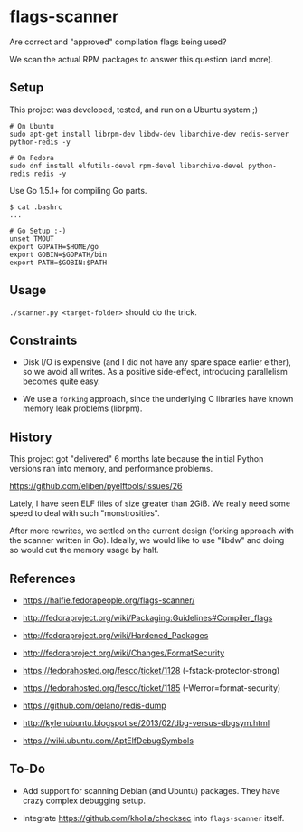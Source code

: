 flags-scanner
=============

Are correct and "approved" compilation flags being used?

We scan the actual RPM packages to answer this question (and more).

Setup
-----

This project was developed, tested, and run on a Ubuntu system ;)

```
# On Ubuntu
sudo apt-get install librpm-dev libdw-dev libarchive-dev redis-server python-redis -y

# On Fedora
sudo dnf install elfutils-devel rpm-devel libarchive-devel python-redis redis -y
```

Use Go 1.5.1+ for compiling Go parts.

```
$ cat .bashrc
...

# Go Setup :-)
unset TMOUT
export GOPATH=$HOME/go
export GOBIN=$GOPATH/bin
export PATH=$GOBIN:$PATH
```

Usage
-----


``./scanner.py <target-folder>`` should do the trick.

Constraints
-----------

* Disk I/O is expensive (and I did not have any spare space earlier either), so
  we avoid all writes. As a positive side-effect, introducing parallelism
  becomes quite easy.

* We use a ``forking`` approach, since the underlying C libraries have known
  memory leak problems (librpm).

History
-------

This project got "delivered" 6 months late because the initial Python versions
ran into memory, and performance problems.

https://github.com/eliben/pyelftools/issues/26

Lately, I have seen ELF files of size greater than 2GiB. We really need some
speed to deal with such "monstrosities".

After more rewrites, we settled on the current design (forking approach with
the scanner written in Go). Ideally, we would like to use "libdw" and doing so
would cut the memory usage by half.

References
----------

* https://halfie.fedorapeople.org/flags-scanner/

* http://fedoraproject.org/wiki/Packaging:Guidelines#Compiler_flags

* http://fedoraproject.org/wiki/Hardened_Packages

* http://fedoraproject.org/wiki/Changes/FormatSecurity

* https://fedorahosted.org/fesco/ticket/1128 (-fstack-protector-strong)

* https://fedorahosted.org/fesco/ticket/1185 (-Werror=format-security)

* https://github.com/delano/redis-dump

* http://kylenubuntu.blogspot.se/2013/02/dbg-versus-dbgsym.html

* https://wiki.ubuntu.com/AptElfDebugSymbols

To-Do
-----

* Add support for scanning Debian (and Ubuntu) packages. They have crazy
  complex debugging setup.

* Integrate https://github.com/kholia/checksec into ``flags-scanner`` itself.
